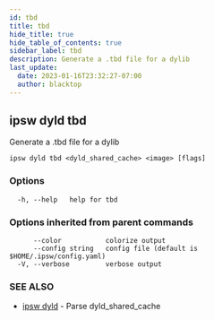 ```yaml
---
id: tbd
title: tbd
hide_title: true
hide_table_of_contents: true
sidebar_label: tbd
description: Generate a .tbd file for a dylib
last_update:
  date: 2023-01-16T23:32:27-07:00
  author: blacktop
---
```

## ipsw dyld tbd

Generate a .tbd file for a dylib

```
ipsw dyld tbd <dyld_shared_cache> <image> [flags]
```

### Options

```
  -h, --help   help for tbd
```

### Options inherited from parent commands

```
      --color           colorize output
      --config string   config file (default is $HOME/.ipsw/config.yaml)
  -V, --verbose         verbose output
```

### SEE ALSO

* [ipsw dyld](/docs/cli/ipsw/dyld)	 - Parse dyld_shared_cache

